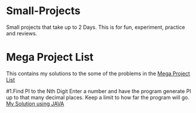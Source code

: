 # Small-Projects
Small projects that take up to 2 Days.
This is for fun, experiment, practice and reviews.  

# Mega Project List
This contains my solutions to the some of the problems in the [Mega Project List](https://github.com/CodeInnovator/Projects)


#1.Find PI to the Nth Digit
 Enter a number and have the program generate PI up to that many decimal places. Keep a limit to how far the program will go.
 [My Solution using JAVA](JavaMegaProjectList/src/numbers/JavaMegaProjectList/codeInnovator/PitoNthDigits.java)